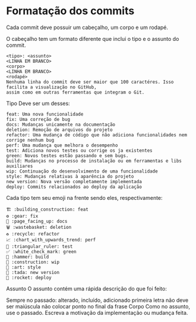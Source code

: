 # Formatação dos commits
Cada commit deve possuir um cabeçalho, um corpo e um rodapé.

O cabeçalho tem um formato diferente que inclui o tipo e o assunto do commit.
```
<tipo>: <assunto>
<LINHA EM BRANCO>
<corpo>
<LINHA EM BRANCO>
<rodapé>
Nenhuma linha do commit deve ser maior que 100 caractéres. Isso facilita a visualização no GitHub, 
assim como em outras ferramentas que integram o Git.
```
Tipo
Deve ser um desses:
```
feat: Uma nova funcionalidade
fix: Uma correção de bug
docs: Mudanças unicamente na documentação
deletion: Remoção de arquivos do projeto
refactor: Uma mudança de código que não adiciona funcionalidades nem corrige nenhum bug
perf: Uma mudança que melhora o desempenho
test: Adiciona novos testes ou corrige os ja existentes
green: Novos testes estão passando e sem bugs.
build: Mudanças no processo de instalação ou em ferramentas e libs auxiliares
wip: Continuação do desenvolvimento de uma funcionalidade
style: Mudanças relativas à aparência do projeto
new version: Nova versão completamente implementada
deploy: Commits relacionados ao deploy da aplicação
```
Cada tipo tem seu emoji na frente sendo eles, respectivamente:
```
🏗️ :building_construction: feat
⚙️ :gear: fix
📄 :page_facing_up: docs
🗑️ :wastebasket: deletion
♻️ :recycle: refactor
📈 :chart_with_upwards_trend: perf
📐 :triangular_ruler: test
✅ :white_check_mark: green
🔨 :hammer: build
🚧 :construction: wip
🎨 :art: style
🎉 :tada: new version
🚀 :rocket: deploy
```
Assunto
O assunto contém uma rápida descrição do que foi feito:

Sempre no passado: alterado, incluído, adicionado
primeira letra não deve ser maiúscula
não colocar ponto no final da frase
Corpo
Como no assunto, use o passado. Escreva a motivação da implementação ou mudança feita.
